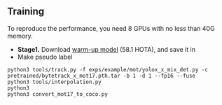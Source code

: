 ## Training

To reproduce the performance, you need 8 GPUs with no less than 40G memory.

- **Stage1.** Download [warm-up model](-) (58.1 HOTA), and save it in
- Make pseudo label 

```
python3 tools/track.py -f exps/example/mot/yolox_x_mix_det.py -c pretrained/bytetrack_x_mot17.pth.tar -b 1 -d 1 --fp16 --fuse
python3 tools/interpolation.py
python3 
python3 convert_mot17_to_coco.py

```

